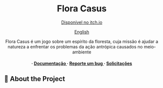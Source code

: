 <div align='center'>

<h1>Flora Casus</h1>
<p><a href="https://starlitvienna.itch.io">Disponível no itch.io </a></p>
<a href="https://github.com/StarlitVienna/Flora-Casus/blob/master/translations/readmes/english/README.md"> English </a>
<p>Flora Casus é um jogo sobre um espírito da floresta, cuja missão é ajudar a natureza a enfrentar os problemas da ação antrópica causados no meio-ambiente</p>

<h4> <span> · </span> <a href="https://github.com/StarlitVienna/Flora-Casus/blob/master/README.md"> Documentação </a> <span> · </span> <a href="https://github.com/StarlitVienna/Flora-Casus/issues"> Reporte um bug </a> <span> · </span> <a href="https://github.com/StarlitVienna/Flora-Casus/issues"> Solicitações </a> </h4>


</div>

## :star2: About the Project
